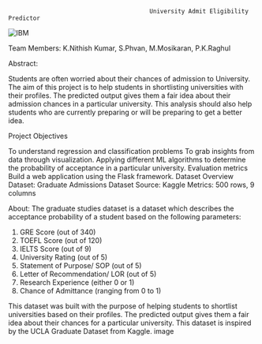 
                                            University Admit Eligibility Predictor
 ![IBM](https://user-images.githubusercontent.com/84871301/202194255-60c1d255-8682-41ad-807f-eb1aa176a1a9.jpeg)



Team Members: K.Nithish Kumar, S.Phvan, M.Mosikaran, P.K.Raghul

Abstract:

Students are often worried about their chances of admission to University. The aim of this project is to help students in shortlisting universities with their profiles. The predicted output gives them a fair idea about their admission chances in a particular university. This analysis should also help students who are currently preparing or will be preparing to get a better idea.

Project Objectives

To understand regression and classification problems
To grab insights from data through visualization.
Applying different ML algorithms to determine the probability of acceptance in a particular university.
Evaluation metrics
Build a web application using the Flask framework.
Dataset Overview
Dataset: Graduate Admissions Dataset
Source: Kaggle
Metrics: 500 rows, 9 columns

About: The graduate studies dataset is a dataset which describes the acceptance probability of a student based on the following parameters:

1. GRE Score (out of 340)
2. TOEFL Score (out of 120)
3. IELTS Score (out of 9)
4. University Rating (out of 5)
5. Statement of Purpose/ SOP (out of 5)
6. Letter of Recommendation/ LOR (out of 5)
7. Research Experience (either 0 or 1)
8. Chance of Admittance (ranging from 0 to 1)

This dataset was built with the purpose of helping students to shortlist universities based on their profiles. The predicted output gives them a fair idea about their chances for a particular university. This dataset is inspired by the UCLA Graduate Dataset from Kaggle.
image

